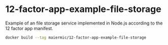 # 12-factor-app-example-file-storage
Example of an file storage service implemented in Node.js according to the 12 factor app manifest.

```bash
docker build --tag maiermic/12-factor-app-example-file-storage
```